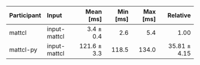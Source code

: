 | Participant | Input | Mean [ms] | Min [ms] | Max [ms] | Relative |
|:---|:---|---:|---:|---:|---:|
| mattcl | input-mattcl | 3.4 ± 0.4 | 2.6 | 5.4 | 1.00 |
| mattcl-py | input-mattcl | 121.6 ± 3.3 | 118.5 | 134.0 | 35.81 ± 4.15 |
